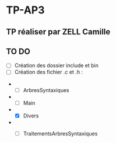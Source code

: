 # TP-AP3
TP réaliser par ZELL Camille
----------------------------------------------- 
## TO DO  
* [ ] Création des dossier include et bin  
* [ ] Création des fichier .c et .h :  
* * [ ] ArbresSyntaxiques  
* * [ ] Main  
* * [X] Divers  
* * [ ] TraitementsArbresSyntaxiques


